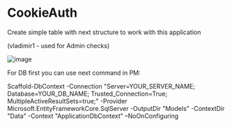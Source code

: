 # CookieAuth

Create simple table with next structure to work with this application

(vladimir1 - used for Admin checks)

![image](https://user-images.githubusercontent.com/67163370/132915804-0219b22a-5f4f-435a-89ef-83d5f307e421.png)


For DB first you can use next command in PM:

Scaffold-DbContext -Connection "Server=YOUR_SERVER_NAME; Database=YOUR_DB_NAME; Trusted_Connection=True; MultipleActiveResultSets=true;" -Provider Microsoft.EntityFrameworkCore.SqlServer -OutputDir "Models" -ContextDir "Data" -Context "ApplicationDbContext" –NoOnConfiguring
